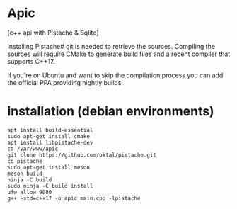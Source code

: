 # Apic
[c++ api with Pistache & Sqlite]

Installing Pistache#
git is needed to retrieve the sources. Compiling the sources will require CMake to generate build files and a recent compiler that supports C++17.

If you're on Ubuntu and want to skip the compilation process you can add the official PPA providing nightly builds:

# installation (debian environments)
```
apt install build-essential
sudo apt-get install cmake
apt install libpistache-dev
cd /var/www/apic
git clone https://github.com/oktal/pistache.git
cd pistache
sudo apt-get install meson
meson build
ninja -C build
sudo ninja -C build install
ufw allow 9080
g++ -std=c++17 -o apic main.cpp -lpistache
```
